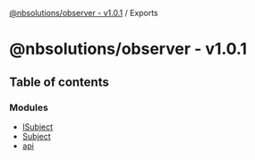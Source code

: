 [@nbsolutions/observer - v1.0.1](README.md) / Exports

# @nbsolutions/observer - v1.0.1

## Table of contents

### Modules

- [ISubject](modules/isubject.md)
- [Subject](modules/subject.md)
- [api](modules/api.md)
